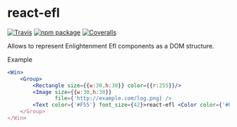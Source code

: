 # react-efl

[![Travis][build-badge]][build]
[![npm package][npm-badge]][npm]
[![Coveralls][coveralls-badge]][coveralls]

Allows to represent Enlightenment Efl components as a DOM structure.

Example
```jsx
<Win>
    <Group>
        <Rectangle size={{w:30,h:30}} color={{r:255}}/>
        <Image size={{w:30,h:30}}
               file={'http://example.com/log.png} />
        <Text color={'#F55'} font_size={42}>react-efl <Color color={'#00F'}>Demo</Color></Text>
    </Group>
</Win>
```

[build-badge]: https://img.shields.io/travis/amorgaut/react-efl/master.png?style=flat-square
[build]: https://travis-ci.org/AMorgaut/react-efl

[npm-badge]: https://img.shields.io/npm/v/react-efl.png?style=flat-square
[npm]: https://www.npmjs.org/package/react-efl

[coveralls-badge]: https://img.shields.io/coveralls/AMorgaut/react-efl/master.png?style=flat-square
[coveralls]: https://coveralls.io/github/AMorgaut/react-efl
